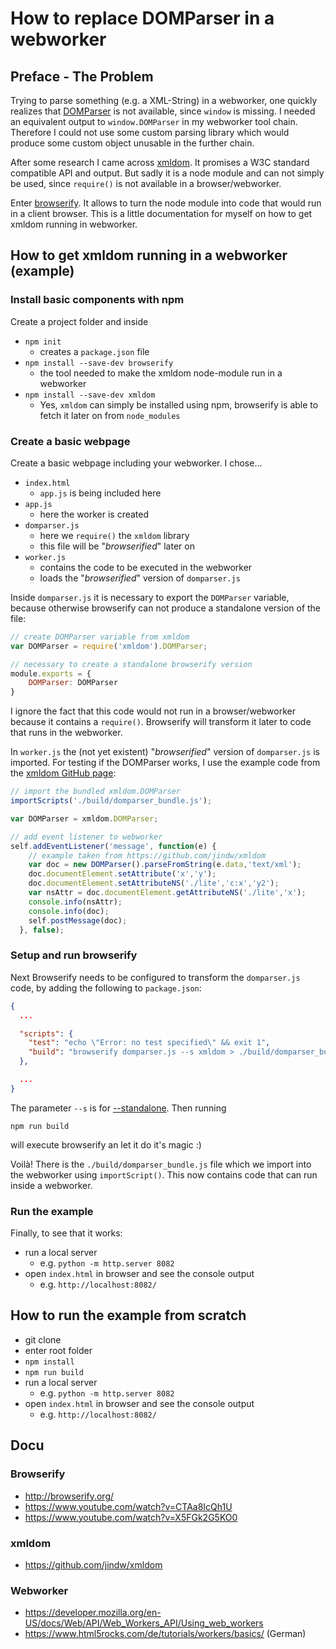 # How to replace DOMParser in a webworker
## Preface - The Problem
Trying to parse something (e.g. a XML-String) in a webworker, one quickly realizes that [DOMParser](https://developer.mozilla.org/en-US/docs/Web/API/DOMParser) is not available, since `window` is missing. I needed an equivalent output to `window.DOMParser` in my webworker tool chain. Therefore I could not use some custom parsing library which would produce some custom object unusable in the further chain.

After some research I came across [xmldom](https://github.com/jindw/xmldom). It promises a W3C standard compatible API and output. But sadly it is a node module and can not simply be used, since `require()` is not available in a browser/webworker.

Enter [browserify](http://browserify.org/). It allows to turn the node module into code that would run in a client browser. This is a little documentation for myself on how to get xmldom running in webworker.

## How to get xmldom running in a webworker (example)
### Install basic components with npm

Create a project folder and inside

* `npm init`
    * creates a `package.json` file
* `npm install --save-dev browserify`
    * the tool needed to make the xmldom node-module run in a webworker
* `npm install --save-dev xmldom`
    * Yes, `xmldom` can simply be installed using npm, browserify is able to fetch it later on from `node_modules`

### Create a basic webpage

Create a basic webpage including your webworker. I chose...

* `index.html`
    * `app.js` is being included here
* `app.js`
    * here the worker is created
* `domparser.js`
    * here we `require()` the `xmldom` library
    * this file will be "_browserified_" later on
* `worker.js`
    * contains the code to be executed in the webworker
    * loads the "_browserified_" version of `domparser.js`

Inside `domparser.js` it is necessary to export the `DOMParser` variable, because otherwise browserify can not produce a standalone version of the file:

```javascript
// create DOMParser variable from xmldom
var DOMParser = require('xmldom').DOMParser;

// necessary to create a standalone browserify version
module.exports = {
    DOMParser: DOMParser
}

```

I ignore the fact that this code would not run in a browser/webworker because it contains a `require()`. Browserify will transform it later to code that runs in the webworker.

In `worker.js` the (not yet existent) "_browserified_" version of `domparser.js` is imported. For testing if the DOMParser works, I use the example code from the [xmldom GitHub page](https://github.com/jindw/xmldom#example):

```javascript
// import the bundled xmldom.DOMParser
importScripts('./build/domparser_bundle.js');

var DOMParser = xmldom.DOMParser;

// add event listener to webworker
self.addEventListener('message', function(e) {
    // example taken from https://github.com/jindw/xmldom
    var doc = new DOMParser().parseFromString(e.data,'text/xml');
    doc.documentElement.setAttribute('x','y');
    doc.documentElement.setAttributeNS('./lite','c:x','y2');
    var nsAttr = doc.documentElement.getAttributeNS('./lite','x');
    console.info(nsAttr);
    console.info(doc);
    self.postMessage(doc);
  }, false);
```

### Setup and run browserify

Next Browserify needs to be configured to transform the `domparser.js` code, by adding the following to `package.json`:

```json
{
  ...

  "scripts": {
    "test": "echo \"Error: no test specified\" && exit 1",
    "build": "browserify domparser.js --s xmldom > ./build/domparser_bundle.js"
  },

  ...
}
```

The parameter `--s` is for [--standalone](https://github.com/browserify/browserify#usage). Then running

`npm run build`

will execute browserify an let it do it's magic :)

Voilà! There is the `./build/domparser_bundle.js` file which we import into the webworker using `importScript()`. This now contains code that can run inside a webworker.

### Run the example

Finally, to see that it works:

* run a local server
    * e.g. `python -m http.server 8082`
* open `index.html` in browser and see the console output
    * e.g. `http://localhost:8082/`



## How to run the example from scratch
* git clone
* enter root folder
* `npm install`
* `npm run build`
* run a local server
    * e.g. `python -m http.server 8082`
* open `index.html` in browser and see the console output
    * e.g. `http://localhost:8082/`

## Docu
### Browserify
* http://browserify.org/
* https://www.youtube.com/watch?v=CTAa8IcQh1U
* https://www.youtube.com/watch?v=X5FGk2G5KO0

### xmldom
* https://github.com/jindw/xmldom

### Webworker
* https://developer.mozilla.org/en-US/docs/Web/API/Web_Workers_API/Using_web_workers
* https://www.html5rocks.com/de/tutorials/workers/basics/ (German)
